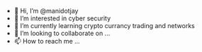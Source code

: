 - 👋 Hi, I’m @manidotjay
- 👀 I’m interested in cyber security
- 🌱 I’m currently learning crypto currancy trading and networks
- 💞️ I’m looking to collaborate on ...
- 📫 How to reach me ...

<!---
manidotjay/manidotjay is a ✨ special ✨ repository because its `README.md` (this file) appears on your GitHub profile.
You can click the Preview link to take a look at your changes.
--->
